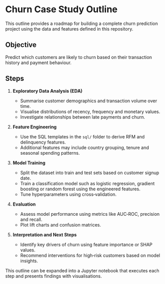# Churn Case Study Outline

This outline provides a roadmap for building a complete churn prediction project using the data and features defined in this repository.

## Objective

Predict which customers are likely to churn based on their transaction history and payment behaviour.

## Steps

1. **Exploratory Data Analysis (EDA)**
   * Summarise customer demographics and transaction volume over time.
   * Visualise distributions of recency, frequency and monetary values.
   * Investigate relationships between late payments and churn.

2. **Feature Engineering**
   * Use the SQL templates in the `sql/` folder to derive RFM and delinquency features.
   * Additional features may include country grouping, tenure and seasonal spending patterns.

3. **Model Training**
   * Split the dataset into train and test sets based on customer signup date.
   * Train a classification model such as logistic regression, gradient boosting or random forest using the engineered features.
   * Tune hyperparameters using cross‑validation.

4. **Evaluation**
   * Assess model performance using metrics like AUC‑ROC, precision and recall.
   * Plot lift charts and confusion matrices.

5. **Interpretation and Next Steps**
   * Identify key drivers of churn using feature importance or SHAP values.
   * Recommend interventions for high‑risk customers based on model insights.

This outline can be expanded into a Jupyter notebook that executes each step and presents findings with visualisations.